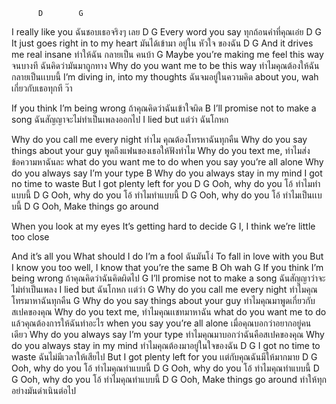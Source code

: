 
          D        G
I really like you
ฉันชอบเธอจริงๆ เลย
        D         G
Every word you say
ทุกถ้อนคำที่คุณเอ๋ย
         D               G
It just goes right in to my heart
มันได้เข้ามา อยู่ใน หัวใจ ของฉัน
         D              G
And it drives me real insane
ทำให้ฉัน กลายเป็น คนบ้า
                                  G
Maybe you’re making me feel this way
จนบางที ฉันคิดว่ามันมาถูกทาง
Why do you want me to be this way
ทำไมคุณต้องให้ฉันกลายเป็นเเบบนี้
I’m diving in, into my thoughts
ฉันจมอยู่ในความคิด
about you, wah
เกี่ยวกับเธอทุกที ว๊า 

If you think I’m being wrong
ถ้าคุณคิดว่าฉันเข้าใจผิด
                             B
I’ll promise not to make a song
ฉันสัญญาจะไม่ทำเป็นเพลงออกไป
I lied but
แต่ว่า ฉันโกหก

Why do you call me every night
ทำไม คุณต้องโทรหาฉันทุกคืน
Why do you say things about your guy
พูดถึงแฟนของเธอให้ฟังทำไม
Why do you text me,
ทำไมส่งข้อความหาฉันละ 
what do you want me to do
when you say you’re all alone
Why do you always say I’m your type
                            B
Why do you always stay in my mind
I got no time to waste
But I got plenty left for you
      D      G
Ooh, why do you
โอ้ ทำไมทำแบบนี้
      D      G
Ooh, why do you
โอ้ ทำไมทำแบบนี้
      D      G
Ooh, why do you
โอ้ ทำไมเป็นเเบบนี้
      D               G
Ooh, Make things go around
          
When you look at my eyes
It’s getting hard to decide
                              G
I, I think we’re little too close

And it’s all you
What should I do
I’m a fool
ฉันมันโง่ 
To fall in love with you
But I know you too well,
I know that you’re the same
    B
Oh wah
                        G
If you think I’m being wrong
ถ้าคุณคิดว่าฉันคิดผิดไป
                            G
I’ll promise not to make a song
ฉันสัญญาว่าจะไม่ทำเป็นเพลง
I lied but
ฉันโกหก เเต่ว่า
                           G
Why do you call me every night
ทำไมคุณโทรมาหาฉันทุกคืน
                                  G
Why do you say things about your guy
ทำไมคุณมาพูดเกี่ยวกับสเปคของคุณ
Why do you text me,
ทำไมคุณเเชทมาหาฉัน
what do you want me to do
แล้วคุณต้องการให้ฉันทำอะไร
when you say you’re all alone
เมื่อคุณบอกว่าอยากอยู่คนเดียว
Why do you always say I’m your type
ทำไมคุณมาบอกว่าฉันคือสเปคของคุณ
Why do you always stay in my mind
ทำไมคุณต้องมาอยู่ในใจของฉัน
    D              G
I got no time to waste
ฉันไม่มีเวลาให้เสียไป
But I got plenty left for you
เเต่กับคุณฉันมีให้มากมาย
     D        G
Ooh, why do you
โอ้ ทำไมคุณทำแบบนี้
     D        G
Ooh, why do you
โอ้ ทำไมคุณทำแบบนี้
     D        G
Ooh, why do you
โอ้ ทำไมคุณทำแบบนี้
     D                 G
Ooh, Make things go around
ทำให้ทุกอย่างมันดำเนินต่อไป 